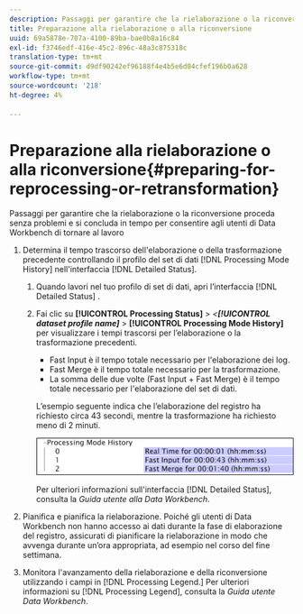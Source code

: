 ```yaml
---
description: Passaggi per garantire che la rielaborazione o la riconversione proceda senza problemi e si concluda in tempo per consentire agli utenti di Data Workbench di tornare al lavoro
title: Preparazione alla rielaborazione o alla riconversione
uuid: 69a5878e-707a-4100-89ba-bae0b8a16c84
exl-id: f3746edf-416e-45c2-896c-48a3c875318c
translation-type: tm+mt
source-git-commit: d9df90242ef96188f4e4b5e6d04cfef196b0a628
workflow-type: tm+mt
source-wordcount: '218'
ht-degree: 4%

---
```


# Preparazione alla rielaborazione o alla riconversione{#preparing-for-reprocessing-or-retransformation}

Passaggi per garantire che la rielaborazione o la riconversione proceda senza problemi e si concluda in tempo per consentire agli utenti di Data Workbench di tornare al lavoro

1. Determina il tempo trascorso dell&#39;elaborazione o della trasformazione precedente controllando il profilo del set di dati [!DNL Processing Mode History] nell&#39;interfaccia [!DNL Detailed Status].

   1. Quando lavori nel tuo profilo di set di dati, apri l’interfaccia [!DNL Detailed Status] .
   1. Fai clic su **[!UICONTROL Processing Status]** > *&lt;**[!UICONTROL dataset profile name]*** > **[!UICONTROL Processing Mode History]** per visualizzare i tempi trascorsi per l’elaborazione o la trasformazione precedenti.

      * Fast Input è il tempo totale necessario per l&#39;elaborazione dei log.
      * Fast Merge è il tempo totale necessario per la trasformazione.
      * La somma delle due volte (Fast Input + Fast Merge) è il tempo totale necessario per l&#39;elaborazione del set di dati.

      L’esempio seguente indica che l’elaborazione del registro ha richiesto circa 43 secondi, mentre la trasformazione ha richiesto meno di 2 minuti.

      ![](assets/vis_DetailedStatus_ProcessingModeHistory.png)

      Per ulteriori informazioni sull&#39;interfaccia [!DNL Detailed Status], consulta la *Guida utente alla Data Workbench*.


1. Pianifica e pianifica la rielaborazione. Poiché gli utenti di Data Workbench non hanno accesso ai dati durante la fase di elaborazione del registro, assicurati di pianificare la rielaborazione in modo che avvenga durante un’ora appropriata, ad esempio nel corso del fine settimana.
1. Monitora l&#39;avanzamento della rielaborazione e della riconversione utilizzando i campi in [!DNL Processing Legend.] Per ulteriori informazioni su [!DNL Processing Legend], consulta la *Guida utente Data Workbench*.
